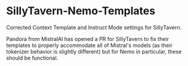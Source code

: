 # SillyTavern-Nemo-Templates
Corrected Context Template and Instruct Mode settings for SillyTavern.

Pandora from MistralAI has opened a PR for SillyTavern to fix their templates to properly accommodate all of Mistral's models (as their tokenizer behavior is slightly different) but for Nemo in particular, these should be functional.
